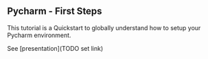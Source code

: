 Pycharm - First Steps
---------------------

This tutorial is a Quickstart to globally understand how to setup your Pycharm environment.

See [presentation](TODO set link)

